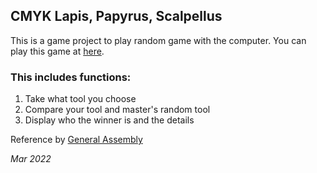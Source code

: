 ## CMYK Lapis, Papyrus, Scalpellus

This is a game project to play random game with the computer.
You can play this game at [here](https://bom-dev.github.io/l-p-s/).

### This includes functions:
1. Take what tool you choose
2. Compare your tool and master's random tool
3. Display who the winner is and the details

Reference by [General Assembly](https://generalassemb.ly)

*Mar 2022*
